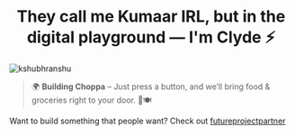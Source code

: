 <h1 align="center">They call me Kumaar IRL, but in the digital playground — I'm Clyde ⚡</h1>

<p align="left">
  <img src="https://komarev.com/ghpvc/?username=kshubhranshu&label=Profile%20views&color=0e75b6&style=flat" alt="kshubhranshu" />
</p>

<blockquote align="left">
  🌍 <strong>Building Choppa</strong> –
  Just press a button, and we’ll bring food & groceries right to your door. 🛒🍽️
</blockquote>

<p align="left">
  Want to build something that people want? Check out <a href="https://futureprojectpartner.netlify.app/" target="_blank">futureprojectpartner</a>
</p>

